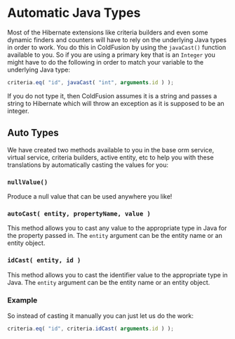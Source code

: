 # Automatic Java Types

Most of the Hibernate extensions like criteria builders and even some dynamic finders and counters will have to rely on the underlying Java types in order to work. You do this in ColdFusion by using the `javaCast()` function available to you. So if you are using a primary key that is an `Integer` you might have to do the following in order to match your variable to the underlying Java type:

```javascript
criteria.eq( "id", javaCast( "int", arguments.id ) );
```

If you do not type it, then ColdFusion assumes it is a string and passes a string to Hibernate which will throw an exception as it is supposed to be an integer.

## Auto Types

We have created two methods available to you in the base orm service, virtual service, criteria builders, active entity, etc to help you with these translations by automatically casting the values for you:

### `nullValue()`

Produce a null value that can be used anywhere you like!

### `autoCast( entity, propertyName, value )`

This method allows you to cast any value to the appropriate type in Java for the property passed in. The `entity` argument can be the entity name or an entity object.

### `idCast( entity, id )`

This method allows you to cast the identifier value to the appropriate type in Java. The `entity` argument can be the entity name or an entity object.

### Example

So instead of casting it manually you can just let us do the work:

```javascript
criteria.eq( "id", criteria.idCast( arguments.id ) );
```
